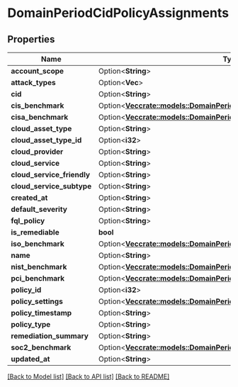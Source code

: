 # DomainPeriodCidPolicyAssignments

## Properties

Name | Type | Description | Notes
------------ | ------------- | ------------- | -------------
**account_scope** | Option<**String**> |  | [optional]
**attack_types** | Option<**Vec<String>**> |  | [optional]
**cid** | Option<**String**> |  | [optional]
**cis_benchmark** | Option<[**Vec<crate::models::DomainPeriodBenchmark>**](domain.Benchmark.md)> |  | [optional]
**cisa_benchmark** | Option<[**Vec<crate::models::DomainPeriodBenchmark>**](domain.Benchmark.md)> |  | [optional]
**cloud_asset_type** | Option<**String**> |  | [optional]
**cloud_asset_type_id** | Option<**i32**> |  | [optional]
**cloud_provider** | Option<**String**> |  | [optional]
**cloud_service** | Option<**String**> |  | [optional]
**cloud_service_friendly** | Option<**String**> |  | [optional]
**cloud_service_subtype** | Option<**String**> |  | [optional]
**created_at** | Option<**String**> |  | [optional]
**default_severity** | Option<**String**> |  | [optional]
**fql_policy** | Option<**String**> |  | [optional]
**is_remediable** | **bool** |  | 
**iso_benchmark** | Option<[**Vec<crate::models::DomainPeriodBenchmark>**](domain.Benchmark.md)> |  | [optional]
**name** | Option<**String**> |  | [optional]
**nist_benchmark** | Option<[**Vec<crate::models::DomainPeriodBenchmark>**](domain.Benchmark.md)> |  | [optional]
**pci_benchmark** | Option<[**Vec<crate::models::DomainPeriodBenchmark>**](domain.Benchmark.md)> |  | [optional]
**policy_id** | Option<**i32**> |  | [optional]
**policy_settings** | Option<[**Vec<crate::models::DomainPeriodPolicySettingByAccountAndRegion>**](domain.PolicySettingByAccountAndRegion.md)> |  | [optional]
**policy_timestamp** | Option<**String**> |  | [optional]
**policy_type** | Option<**String**> |  | [optional]
**remediation_summary** | Option<**String**> |  | [optional]
**soc2_benchmark** | Option<[**Vec<crate::models::DomainPeriodBenchmark>**](domain.Benchmark.md)> |  | [optional]
**updated_at** | Option<**String**> |  | [optional]

[[Back to Model list]](../README.md#documentation-for-models) [[Back to API list]](../README.md#documentation-for-api-endpoints) [[Back to README]](../README.md)


